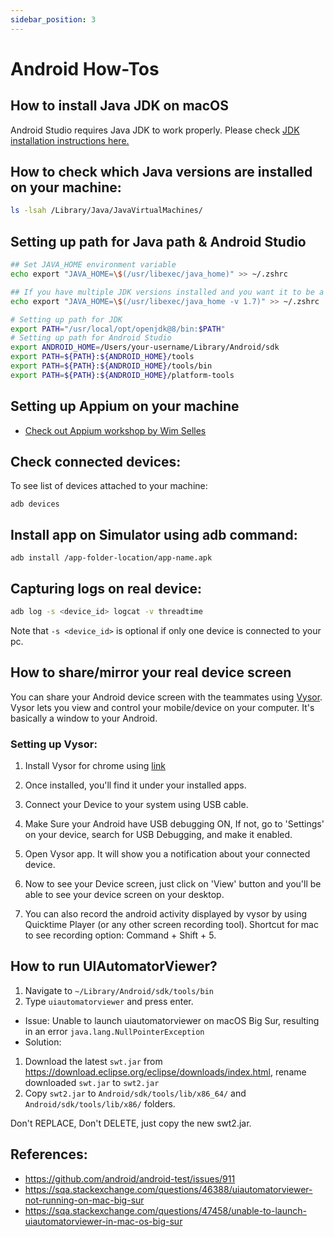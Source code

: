 ```yaml
---
sidebar_position: 3
---
```


# Android How-Tos

## How to install Java JDK on macOS 
Android Studio requires Java JDK to work properly. Please check [JDK installation instructions here.](https://mkyong.com/java/how-to-install-java-on-mac-osx/)

## How to check which Java versions are installed on your machine:
```sh
ls -lsah /Library/Java/JavaVirtualMachines/
```

## Setting up path for Java path & Android Studio
```sh
## Set JAVA_HOME environment variable
echo export "JAVA_HOME=\$(/usr/libexec/java_home)" >> ~/.zshrc

## If you have multiple JDK versions installed and you want it to be a specific one, use -v flag
echo export "JAVA_HOME=\$(/usr/libexec/java_home -v 1.7)" >> ~/.zshrc

# Setting up path for JDK
export PATH="/usr/local/opt/openjdk@8/bin:$PATH"
# Setting up path for Android Studio
export ANDROID_HOME=/Users/your-username/Library/Android/sdk
export PATH=${PATH}:${ANDROID_HOME}/tools
export PATH=${PATH}:${ANDROID_HOME}/tools/bin
export PATH=${PATH}:${ANDROID_HOME}/platform-tools
```

## Setting up Appium on your machine
* [Check out Appium workshop by Wim Selles](https://github.com/wswebcreation/appium-workshop/blob/master/docs/APPIUM.md#platform-dependencies-for-android)

## Check connected devices:
To see list of devices attached to your machine:
```
adb devices
```

## Install app on Simulator using adb command:
```
adb install /app-folder-location/app-name.apk
```

## Capturing logs on real device:
```sh
adb log -s <device_id> logcat -v threadtime
```
Note that `-s <device_id>` is optional if only one device is connected to your pc.

## How to share/mirror your real device screen
You can share your Android device screen with the teammates using [Vysor](https://www.vysor.io/). Vysor lets you view and control your mobile/device on your computer. It's basically a window to your Android. 
### Setting up Vysor:
1. Install Vysor for chrome using [link](https://www.vysor.io/download/?return=https%3A%2F%2Fwww.vysor.io%2F)

2. Once installed, you'll find it under your installed apps.

3. Connect your Device to your system using USB cable.

4. Make Sure your Android have USB debugging ON, If not, go to 'Settings' on your device, search for USB Debugging, and make it enabled.

5. Open Vysor app. It will show you a notification about your connected device. 

6. Now to see your Device screen, just click on 'View' button and you'll be able to see your device screen on your desktop. 

7. You can also record the android activity displayed by vysor by using Quicktime Player (or any other screen recording tool). Shortcut for mac to see recording option: Command + Shift + 5.

## How to run UIAutomatorViewer?
1. Navigate to `~/Library/Android/sdk/tools/bin`
2. Type `uiautomatorviewer` and press enter.

* Issue: Unable to launch uiautomatorviewer on macOS Big Sur, resulting in an error `java.lang.NullPointerException`
* Solution:
1. Download the latest `swt.jar` from https://download.eclipse.org/eclipse/downloads/index.html, rename downloaded `swt.jar` to `swt2.jar`
2. Copy `swt2.jar` to `Android/sdk/tools/lib/x86_64/` and `Android/sdk/tools/lib/x86/` folders. 

Don't REPLACE, Don't DELETE, just copy the new swt2.jar.

## References: 
* https://github.com/android/android-test/issues/911
* https://sqa.stackexchange.com/questions/46388/uiautomatorviewer-not-running-on-mac-big-sur
* https://sqa.stackexchange.com/questions/47458/unable-to-launch-uiautomatorviewer-in-mac-os-big-sur

